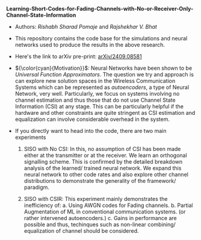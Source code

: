 __Learning-Short-Codes-for-Fading-Channels-with-No-or-Receiver-Only-Channel-State-Information__

- Authors:
_Rishabh Sharad Pomaje_ and _Rajshekhar V. Bhat_

- This repository contains the code base for the simulations and neural networks used to produce the results in the above research.
- Here's the link to arXiv pre-print: [arXiv/2409.08581](https://arxiv.org/abs/2409.08581) 

- ${\color{cyan}{Motivation}}$: Neural Networks have been shown to be _Universal Function Approximators_. The question we try and approach is can explore new solution spaces in the Wireless Communication Systems which can be represented as _autoencoders_, a type of Neural Network, very well. Particularly, we focus on systems involving no channel estimation and thus those that do not use Channel State Information (CSI) at any stage. This can be particularly helpful if the hardware and other constraints are quite stringent as CSI estimation and equalization can involve considerable overhead in the system. 

- If you directly want to head into the code, there are two main experiments 
    1. SISO with No CSI: In this, no assumption of CSI has been made either at the transmitter or at the receiver. We learn an orthogonal signalling scheme. This is confirmed by the detailed breakdown analysis of the learned/ trained neural network.
    We expand this neural network to other code rates and also explore other channel distributions to demonstrate the generality of the framework/ paradigm.

    2.  SISO with CSIR: This experiment mainly demonstrates the inefficiency of:
        a. Using AWGN codes for Fading channels.
        b. Partial Augmentation of ML in conventional communication systems. (or rather intervened autoencoders.)
        c. Gains in performance are possible and thus, techinques such as non-linear combining/ equalization of channel should be considered. 
